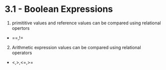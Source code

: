 # 3.1 - Boolean Expressions
1. primititive values and reference values can be compared using relational opertors
- ==,!=
2. Arithmetic expression values can be compared using relational operators
- <,>,<=,>=

